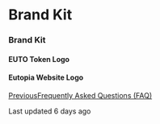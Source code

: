 # Brand Kit

### Brand Kit

#### EUTO Token Logo <a href="#euto-token-logo" id="euto-token-logo"></a>

#### Eutopia Website Logo <a href="#eutopia-website-logo" id="eutopia-website-logo"></a>

[PreviousFrequently Asked Questions (FAQ)](broken-reference)

Last updated 6 days ago
